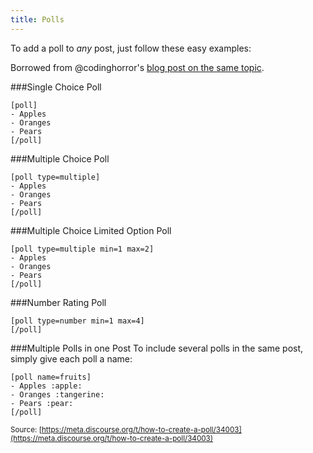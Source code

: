 ```yaml
---
title: Polls
---
```


To add a poll to *any* post, just follow these easy examples: 

Borrowed from @codinghorror's [blog post on the same topic][1]. 

###Single Choice Poll

    [poll]
    - Apples
    - Oranges
    - Pears
    [/poll]

###Multiple Choice Poll

    [poll type=multiple]
    - Apples
    - Oranges
    - Pears
    [/poll]

###Multiple Choice Limited Option Poll

    [poll type=multiple min=1 max=2]
    - Apples
    - Oranges
    - Pears
    [/poll]

###Number Rating Poll

    [poll type=number min=1 max=4]
    [/poll]

###Multiple Polls in one Post
To include several polls in the same post, simply give each poll a name:

    [poll name=fruits]
    - Apples :apple:
    - Oranges :tangerine:
    - Pears :pear:
    [/poll]


  [1]: http://blog.discourse.org/2015/08/improved-polls-in-discourse/

<small class="documentation-source">Source: [https://meta.discourse.org/t/how-to-create-a-poll/34003](https://meta.discourse.org/t/how-to-create-a-poll/34003)</small>
